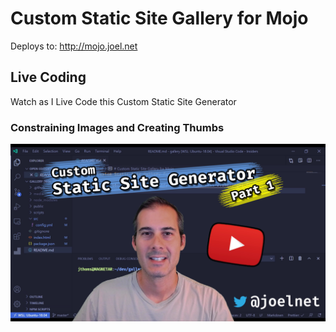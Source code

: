 # Custom Static Site Gallery for Mojo

Deploys to: http://mojo.joel.net

## Live Coding

Watch as I Live Code this Custom Static Site Generator

### Constraining Images and Creating Thumbs

[![assets/cover-static-site-1.png](assets/cover-static-site-1.png)](https://www.youtube.com/watch?v=inAWGWfpkHs)
